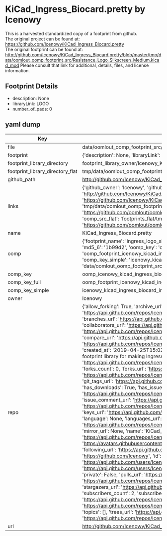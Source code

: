 # KiCad_Ingress_Biocard.pretty by Icenowy  
This is a harvested standardized copy of a footprint from github.  
The original project can be found at:  
https://github.com/Icenowy/KiCad_Ingress_Biocard.pretty  
The original footprint can be found at:
http://github.com/Icenowy/KiCad_Ingress_Biocard.pretty/blob/master/tmp/data/oomlout_oomp_footprint_src/Resistance_Logo_Silkscreen_Medium.kicad_mod
Please consult that link for additional, details, files, and license information.  
## Footprint Details
* description: None  
* libraryLink: LOGO  
* number_of_pads: 0  
## yaml dump  
| Key | Value |  
| --- | --- |  
| file | data/oomlout_oomp_footprint_src/KiCad_Ingress_Biocard.pretty/Ingress_Logo_Silkscreen_Medium.kicad_mod |  
| footprint | {'description': None, 'libraryLink': 'LOGO', 'number_of_pads': 0} |  
| footprint_library_directory | footprint_library_owner/Icenowy_KiCad_Ingress_Biocard.pretty |  
| footprint_library_directory_flat | tmp/data/oomlout_oomp_footprint_src/footprints_flat/icenowy_kicad_ingress_biocard_ingress_logo_silkscreen_medium/working |  
| github_path | http://github.com/Icenowy/KiCad_Ingress_Biocard.pretty/blob/master/tmp/data/oomlout_oomp_footprint_src/Ingress_Logo_Silkscreen_Medium.kicad_mod |  
| links | {'github_owner': 'Icenowy', 'github_repo_name': 'KiCad_Ingress_Biocard.pretty', 'github_src': 'http://github.com/Icenowy/KiCad_Ingress_Biocard.pretty/blob/master/tmp/data/oomlout_oomp_footprint_src/Resistance_Logo_Silkscreen_Medium.kicad_mod', 'github_src_repo': 'https://github.com/Icenowy/KiCad_Ingress_Biocard.pretty', 'oomp_bot': 'tmp/data/oomlout_oomp_footprint_src/footprints/icenowy_kicad_ingress_biocard_ingress_logo_silkscreen_medium/working', 'oomp_bot_github': 'https://github.com/oomlout/oomlout_oomp_footprint_bot/tree/main/tmp/data/oomlout_oomp_footprint_src/footprints/icenowy_kicad_ingress_biocard_ingress_logo_silkscreen_medium/working', 'oomp_src_flat': 'footprints_flat/tmp/data/oomlout_oomp_footprint_src/footprints_flat/icenowy_kicad_ingress_biocard_ingress_logo_silkscreen_medium/working', 'oomp_src_flat_github': 'https://github.com/oomlout/oomlout_oomp_footprint_src/tree/main/tmp/data/oomlout_oomp_footprint_src/footprints_flat/icenowy_kicad_ingress_biocard_ingress_logo_silkscreen_medium/working'} |  
| name | KiCad_Ingress_Biocard.pretty |  
| oomp | {'footprint_name': 'ingress_logo_silkscreen_medium', 'library_name': 'kicad_ingress_biocard', 'md5': '1b99d2c7d792dd940d558381de5bd56c', 'md5_10': '1b99d2c7d7', 'md5_5': '1b99d', 'md5_6': '1b99d2', 'oomp_key': 'oomp_icenowy_kicad_ingress_biocard_ingress_logo_silkscreen_medium', 'oomp_key_extra': 'oomp_footprint_icenowy_kicad_ingress_biocard_ingress_logo_silkscreen_medium', 'oomp_key_full': 'oomp_footprint_icenowy_kicad_ingress_biocard_ingress_logo_silkscreen_medium_1b99d2', 'oomp_key_simple': 'icenowy_kicad_ingress_biocard_ingress_logo_silkscreen_medium', 'original_filename': 'data/oomlout_oomp_footprint_src/KiCad_Ingress_Biocard.pretty/Ingress_Logo_Silkscreen_Medium.kicad_mod', 'owner_name': 'icenowy'} |  
| oomp_key | oomp_icenowy_kicad_ingress_biocard_ingress_logo_silkscreen_medium |  
| oomp_key_full | oomp_footprint_icenowy_kicad_ingress_biocard_ingress_logo_silkscreen_medium |  
| oomp_key_simple | icenowy_kicad_ingress_biocard_ingress_logo_silkscreen_medium |  
| owner | Icenowy |  
| repo | {'allow_forking': True, 'archive_url': 'https://api.github.com/repos/Icenowy/KiCad_Ingress_Biocard.pretty/{archive_format}{/ref}', 'archived': False, 'assignees_url': 'https://api.github.com/repos/Icenowy/KiCad_Ingress_Biocard.pretty/assignees{/user}', 'blobs_url': 'https://api.github.com/repos/Icenowy/KiCad_Ingress_Biocard.pretty/git/blobs{/sha}', 'branches_url': 'https://api.github.com/repos/Icenowy/KiCad_Ingress_Biocard.pretty/branches{/branch}', 'clone_url': 'https://github.com/Icenowy/KiCad_Ingress_Biocard.pretty.git', 'collaborators_url': 'https://api.github.com/repos/Icenowy/KiCad_Ingress_Biocard.pretty/collaborators{/collaborator}', 'comments_url': 'https://api.github.com/repos/Icenowy/KiCad_Ingress_Biocard.pretty/comments{/number}', 'commits_url': 'https://api.github.com/repos/Icenowy/KiCad_Ingress_Biocard.pretty/commits{/sha}', 'compare_url': 'https://api.github.com/repos/Icenowy/KiCad_Ingress_Biocard.pretty/compare/{base}...{head}', 'contents_url': 'https://api.github.com/repos/Icenowy/KiCad_Ingress_Biocard.pretty/contents/{+path}', 'contributors_url': 'https://api.github.com/repos/Icenowy/KiCad_Ingress_Biocard.pretty/contributors', 'created_at': '2019-04-25T15:02:24Z', 'default_branch': 'master', 'deployments_url': 'https://api.github.com/repos/Icenowy/KiCad_Ingress_Biocard.pretty/deployments', 'description': 'KiCad footprint library for making Ingress biocard, if you really want to make your biocard w/ PCB.', 'disabled': False, 'downloads_url': 'https://api.github.com/repos/Icenowy/KiCad_Ingress_Biocard.pretty/downloads', 'events_url': 'https://api.github.com/repos/Icenowy/KiCad_Ingress_Biocard.pretty/events', 'fork': False, 'forks': 0, 'forks_count': 0, 'forks_url': 'https://api.github.com/repos/Icenowy/KiCad_Ingress_Biocard.pretty/forks', 'full_name': 'Icenowy/KiCad_Ingress_Biocard.pretty', 'git_commits_url': 'https://api.github.com/repos/Icenowy/KiCad_Ingress_Biocard.pretty/git/commits{/sha}', 'git_refs_url': 'https://api.github.com/repos/Icenowy/KiCad_Ingress_Biocard.pretty/git/refs{/sha}', 'git_tags_url': 'https://api.github.com/repos/Icenowy/KiCad_Ingress_Biocard.pretty/git/tags{/sha}', 'git_url': 'git://github.com/Icenowy/KiCad_Ingress_Biocard.pretty.git', 'has_discussions': False, 'has_downloads': True, 'has_issues': True, 'has_pages': False, 'has_projects': True, 'has_wiki': True, 'homepage': None, 'hooks_url': 'https://api.github.com/repos/Icenowy/KiCad_Ingress_Biocard.pretty/hooks', 'html_url': 'https://github.com/Icenowy/KiCad_Ingress_Biocard.pretty', 'id': 183457208, 'is_template': False, 'issue_comment_url': 'https://api.github.com/repos/Icenowy/KiCad_Ingress_Biocard.pretty/issues/comments{/number}', 'issue_events_url': 'https://api.github.com/repos/Icenowy/KiCad_Ingress_Biocard.pretty/issues/events{/number}', 'issues_url': 'https://api.github.com/repos/Icenowy/KiCad_Ingress_Biocard.pretty/issues{/number}', 'keys_url': 'https://api.github.com/repos/Icenowy/KiCad_Ingress_Biocard.pretty/keys{/key_id}', 'labels_url': 'https://api.github.com/repos/Icenowy/KiCad_Ingress_Biocard.pretty/labels{/name}', 'language': None, 'languages_url': 'https://api.github.com/repos/Icenowy/KiCad_Ingress_Biocard.pretty/languages', 'license': None, 'merges_url': 'https://api.github.com/repos/Icenowy/KiCad_Ingress_Biocard.pretty/merges', 'milestones_url': 'https://api.github.com/repos/Icenowy/KiCad_Ingress_Biocard.pretty/milestones{/number}', 'mirror_url': None, 'name': 'KiCad_Ingress_Biocard.pretty', 'network_count': 0, 'node_id': 'MDEwOlJlcG9zaXRvcnkxODM0NTcyMDg=', 'notifications_url': 'https://api.github.com/repos/Icenowy/KiCad_Ingress_Biocard.pretty/notifications{?since,all,participating}', 'open_issues': 0, 'open_issues_count': 0, 'owner': {'avatar_url': 'https://avatars.githubusercontent.com/u/1916518?v=4', 'events_url': 'https://api.github.com/users/Icenowy/events{/privacy}', 'followers_url': 'https://api.github.com/users/Icenowy/followers', 'following_url': 'https://api.github.com/users/Icenowy/following{/other_user}', 'gists_url': 'https://api.github.com/users/Icenowy/gists{/gist_id}', 'gravatar_id': '', 'html_url': 'https://github.com/Icenowy', 'id': 1916518, 'login': 'Icenowy', 'node_id': 'MDQ6VXNlcjE5MTY1MTg=', 'organizations_url': 'https://api.github.com/users/Icenowy/orgs', 'received_events_url': 'https://api.github.com/users/Icenowy/received_events', 'repos_url': 'https://api.github.com/users/Icenowy/repos', 'site_admin': False, 'starred_url': 'https://api.github.com/users/Icenowy/starred{/owner}{/repo}', 'subscriptions_url': 'https://api.github.com/users/Icenowy/subscriptions', 'type': 'User', 'url': 'https://api.github.com/users/Icenowy'}, 'private': False, 'pulls_url': 'https://api.github.com/repos/Icenowy/KiCad_Ingress_Biocard.pretty/pulls{/number}', 'pushed_at': '2019-04-25T16:36:35Z', 'releases_url': 'https://api.github.com/repos/Icenowy/KiCad_Ingress_Biocard.pretty/releases{/id}', 'size': 19, 'ssh_url': 'git@github.com:Icenowy/KiCad_Ingress_Biocard.pretty.git', 'stargazers_count': 3, 'stargazers_url': 'https://api.github.com/repos/Icenowy/KiCad_Ingress_Biocard.pretty/stargazers', 'statuses_url': 'https://api.github.com/repos/Icenowy/KiCad_Ingress_Biocard.pretty/statuses/{sha}', 'subscribers_count': 2, 'subscribers_url': 'https://api.github.com/repos/Icenowy/KiCad_Ingress_Biocard.pretty/subscribers', 'subscription_url': 'https://api.github.com/repos/Icenowy/KiCad_Ingress_Biocard.pretty/subscription', 'svn_url': 'https://github.com/Icenowy/KiCad_Ingress_Biocard.pretty', 'tags_url': 'https://api.github.com/repos/Icenowy/KiCad_Ingress_Biocard.pretty/tags', 'teams_url': 'https://api.github.com/repos/Icenowy/KiCad_Ingress_Biocard.pretty/teams', 'temp_clone_token': None, 'topics': [], 'trees_url': 'https://api.github.com/repos/Icenowy/KiCad_Ingress_Biocard.pretty/git/trees{/sha}', 'updated_at': '2019-04-25T20:57:52Z', 'url': 'https://api.github.com/repos/Icenowy/KiCad_Ingress_Biocard.pretty', 'visibility': 'public', 'watchers': 3, 'watchers_count': 3, 'web_commit_signoff_required': False} |  
| url | http://github.com/Icenowy/KiCad_Ingress_Biocard.pretty |  


